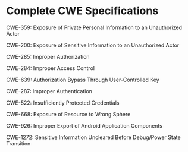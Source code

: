 

# Complete CWE Specifications

CWE-359: Exposure of Private Personal Information to an Unauthorized Actor

CWE-200: Exposure of Sensitive Information to an Unauthorized Actor

CWE-285: Improper Authorization

CWE-284: Improper Access Control

CWE-639: Authorization Bypass Through User-Controlled Key

CWE-287: Improper Authentication

CWE-522: Insufficiently Protected Credentials

CWE-668: Exposure of Resource to Wrong Sphere

CWE-926: Improper Export of Android Application Components

CWE-1272: Sensitive Information Uncleared Before Debug/Power State Transition